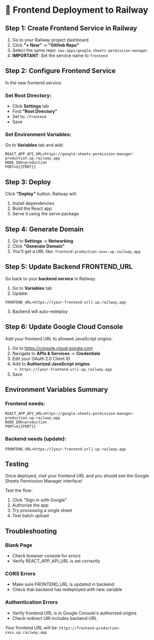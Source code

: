 # 🎨 Frontend Deployment to Railway

## Step 1: Create Frontend Service in Railway

1. Go to your Railway project dashboard
2. Click **"+ New"** → **"GitHub Repo"**
3. Select the same repo: `sws-apps/google-sheets-permission-manager`
4. **IMPORTANT**: Set the service name to `frontend`

## Step 2: Configure Frontend Service

In the new frontend service:

### Set Root Directory:
- Click **Settings** tab
- Find **"Root Directory"**
- Set to: `/frontend`
- Save

### Set Environment Variables:
Go to **Variables** tab and add:

```
REACT_APP_API_URL=https://google-sheets-permission-manager-production.up.railway.app
NODE_ENV=production
PORT=${{PORT}}
```

## Step 3: Deploy

Click **"Deploy"** button. Railway will:
1. Install dependencies
2. Build the React app
3. Serve it using the serve package

## Step 4: Generate Domain

1. Go to **Settings** → **Networking**
2. Click **"Generate Domain"**
3. You'll get a URL like: `frontend-production-xxxx.up.railway.app`

## Step 5: Update Backend FRONTEND_URL

Go back to your **backend service** in Railway:
1. Go to **Variables** tab
2. Update:
```
FRONTEND_URL=https://[your-frontend-url].up.railway.app
```
3. Backend will auto-redeploy

## Step 6: Update Google Cloud Console

Add your frontend URL to allowed JavaScript origins:
1. Go to https://console.cloud.google.com
2. Navigate to **APIs & Services** → **Credentials**
3. Edit your OAuth 2.0 Client ID
4. Add to **Authorized JavaScript origins**:
   - `https://[your-frontend-url].up.railway.app`
5. Save

## Environment Variables Summary

### Frontend needs:
```
REACT_APP_API_URL=https://google-sheets-permission-manager-production.up.railway.app
NODE_ENV=production
PORT=${{PORT}}
```

### Backend needs (update):
```
FRONTEND_URL=https://[your-frontend-url].up.railway.app
```

## Testing

Once deployed, visit your frontend URL and you should see the Google Sheets Permission Manager interface!

Test the flow:
1. Click "Sign in with Google"
2. Authorize the app
3. Try processing a single sheet
4. Test batch upload

## Troubleshooting

### Blank Page
- Check browser console for errors
- Verify REACT_APP_API_URL is set correctly

### CORS Errors
- Make sure FRONTEND_URL is updated in backend
- Check that backend has redeployed with new variable

### Authentication Errors
- Verify frontend URL is in Google Console's authorized origins
- Check redirect URI includes backend URL

Your frontend URL will be: `https://frontend-production-xxxx.up.railway.app`